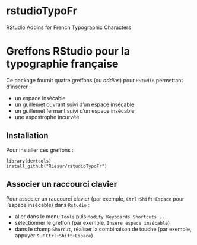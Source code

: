 # rstudioTypoFr
RStudio Addins for French Typographic Characters

# Greffons RStudio pour la typographie française

Ce package fournit quatre greffons (ou *addins*) pour `RStudio` permettant 
d’insérer :
- un espace insécable
- un guillemet ouvrant suivi d’un espace insécable
- un guillemet fermant suivi d’un espace insécable
- une aspostrophe incurvée

## Installation

Pour installer ces greffons :

```
library(devtools)
install_github("RLesur/rstudioTypoFr")
```

## Associer un raccourci clavier

Pour associer un raccourci clavier (par exemple, `Ctrl+Shift+Espace` pour 
l’espace insécable) dans `Rstudio` :
- aller dans le menu `Tools` puis `Modify Keyboards Shortcuts...`
- sélectionner le greffon (par exemple, `Insère espace insécable`)
- dans le champ `Shorcut`, réaliser la combinaison de touche (par exemple, appuyer sur `Ctrl+Shift+Espace`)
